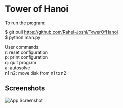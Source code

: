 
# Tower of Hanoi

To run the program:

$ git pull https://github.com/Rahel-Joshi/TowerOfHanoi \
$ python main.py

User commands:\
    r: reset configuration\
    p: print configuration\
    q: quit program\
    a: autosolve\
    n1 n2: move disk from n1 to n2

## Screenshots

![App Screenshot](https://github.com/Rahel-Joshi/TowerOfHanoi/edit/main/screenshot.png)
